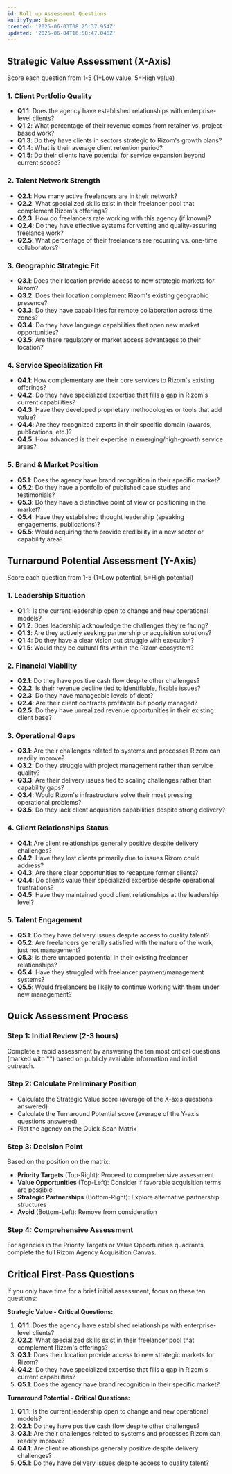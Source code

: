 ```yaml
---
id: Roll up Assessment Questions
entityType: base
created: '2025-06-03T08:25:37.954Z'
updated: '2025-06-04T16:58:47.046Z'
---
```

## Strategic Value Assessment (X-Axis)
Score each question from 1-5 (1=Low value, 5=High value)

### 1. Client Portfolio Quality
- **Q1.1**: Does the agency have established relationships with enterprise-level clients?
- **Q1.2**: What percentage of their revenue comes from retainer vs. project-based work?
- **Q1.3**: Do they have clients in sectors strategic to Rizom's growth plans?
- **Q1.4**: What is their average client retention period?
- **Q1.5**: Do their clients have potential for service expansion beyond current scope?

### 2. Talent Network Strength
- **Q2.1**: How many active freelancers are in their network?
- **Q2.2**: What specialized skills exist in their freelancer pool that complement Rizom's offerings?
- **Q2.3**: How do freelancers rate working with this agency (if known)?
- **Q2.4**: Do they have effective systems for vetting and quality-assuring freelance work?
- **Q2.5**: What percentage of their freelancers are recurring vs. one-time collaborators?

### 3. Geographic Strategic Fit
- **Q3.1**: Does their location provide access to new strategic markets for Rizom?
- **Q3.2**: Does their location complement Rizom's existing geographic presence?
- **Q3.3**: Do they have capabilities for remote collaboration across time zones?
- **Q3.4**: Do they have language capabilities that open new market opportunities?
- **Q3.5**: Are there regulatory or market access advantages to their location?

### 4. Service Specialization Fit
- **Q4.1**: How complementary are their core services to Rizom's existing offerings?
- **Q4.2**: Do they have specialized expertise that fills a gap in Rizom's current capabilities?
- **Q4.3**: Have they developed proprietary methodologies or tools that add value?
- **Q4.4**: Are they recognized experts in their specific domain (awards, publications, etc.)?
- **Q4.5**: How advanced is their expertise in emerging/high-growth service areas?

### 5. Brand & Market Position
- **Q5.1**: Does the agency have brand recognition in their specific market?
- **Q5.2**: Do they have a portfolio of published case studies and testimonials?
- **Q5.3**: Do they have a distinctive point of view or positioning in the market?
- **Q5.4**: Have they established thought leadership (speaking engagements, publications)?
- **Q5.5**: Would acquiring them provide credibility in a new sector or capability area?

## Turnaround Potential Assessment (Y-Axis)
Score each question from 1-5 (1=Low potential, 5=High potential)

### 1. Leadership Situation
- **Q1.1**: Is the current leadership open to change and new operational models?
- **Q1.2**: Does leadership acknowledge the challenges they're facing?
- **Q1.3**: Are they actively seeking partnership or acquisition solutions?
- **Q1.4**: Do they have a clear vision but struggle with execution?
- **Q1.5**: Would they be cultural fits within the Rizom ecosystem?

### 2. Financial Viability
- **Q2.1**: Do they have positive cash flow despite other challenges?
- **Q2.2**: Is their revenue decline tied to identifiable, fixable issues?
- **Q2.3**: Do they have manageable levels of debt?
- **Q2.4**: Are their client contracts profitable but poorly managed?
- **Q2.5**: Do they have unrealized revenue opportunities in their existing client base?

### 3. Operational Gaps
- **Q3.1**: Are their challenges related to systems and processes Rizom can readily improve?
- **Q3.2**: Do they struggle with project management rather than service quality?
- **Q3.3**: Are their delivery issues tied to scaling challenges rather than capability gaps?
- **Q3.4**: Would Rizom's infrastructure solve their most pressing operational problems?
- **Q3.5**: Do they lack client acquisition capabilities despite strong delivery?

### 4. Client Relationships Status
- **Q4.1**: Are client relationships generally positive despite delivery challenges?
- **Q4.2**: Have they lost clients primarily due to issues Rizom could address?
- **Q4.3**: Are there clear opportunities to recapture former clients?
- **Q4.4**: Do clients value their specialized expertise despite operational frustrations?
- **Q4.5**: Have they maintained good client relationships at the leadership level?

### 5. Talent Engagement 
- **Q5.1**: Do they have delivery issues despite access to quality talent?
- **Q5.2**: Are freelancers generally satisfied with the nature of the work, just not management?
- **Q5.3**: Is there untapped potential in their existing freelancer relationships?
- **Q5.4**: Have they struggled with freelancer payment/management systems?
- **Q5.5**: Would freelancers be likely to continue working with them under new management?

## Quick Assessment Process

### Step 1: Initial Review (2-3 hours)
Complete a rapid assessment by answering the ten most critical questions (marked with **) based on publicly available information and initial outreach.

### Step 2: Calculate Preliminary Position
- Calculate the Strategic Value score (average of the X-axis questions answered)
- Calculate the Turnaround Potential score (average of the Y-axis questions answered)
- Plot the agency on the Quick-Scan Matrix

### Step 3: Decision Point
Based on the position on the matrix:
- **Priority Targets** (Top-Right): Proceed to comprehensive assessment
- **Value Opportunities** (Top-Left): Consider if favorable acquisition terms are possible
- **Strategic Partnerships** (Bottom-Right): Explore alternative partnership structures
- **Avoid** (Bottom-Left): Remove from consideration

### Step 4: Comprehensive Assessment
For agencies in the Priority Targets or Value Opportunities quadrants, complete the full Rizom Agency Acquisition Canvas.

## Critical First-Pass Questions

If you only have time for a brief initial assessment, focus on these ten questions:

**Strategic Value - Critical Questions:**
1. **Q1.1**: Does the agency have established relationships with enterprise-level clients?
2. **Q2.2**: What specialized skills exist in their freelancer pool that complement Rizom's offerings?
3. **Q3.1**: Does their location provide access to new strategic markets for Rizom?
4. **Q4.2**: Do they have specialized expertise that fills a gap in Rizom's current capabilities?
5. **Q5.1**: Does the agency have brand recognition in their specific market?

**Turnaround Potential - Critical Questions:**
1. **Q1.1**: Is the current leadership open to change and new operational models?
2. **Q2.1**: Do they have positive cash flow despite other challenges?
3. **Q3.1**: Are their challenges related to systems and processes Rizom can readily improve?
4. **Q4.1**: Are client relationships generally positive despite delivery challenges?
5. **Q5.1**: Do they have delivery issues despite access to quality talent?
